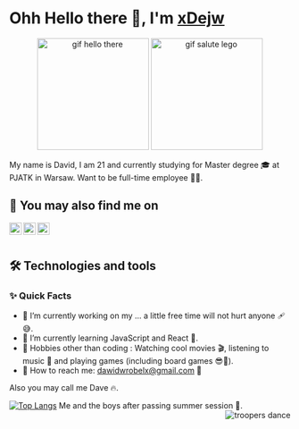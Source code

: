 # Ohh Hello there 👋, I'm [xDejw](https://github.com/xDejw)
<p align="center">
  <img src="https://media1.giphy.com/media/xTiIzJSKB4l7xTouE8/giphy.gif" alt="gif hello there" height="200"/>
  <img src="https://user-images.githubusercontent.com/74014874/177051276-a00e55c8-aa89-457d-ab0e-efaa58239d36.gif" alt="gif salute lego" height="200"/>
</p>

<p>
  My name is David, I am 21 and currently studying for Master degree 🎓 at PJATK in Warsaw. Want to be full-time employee 🧑‍💼.
</p>

## 👀 You may also find me on
<p>
  <a href="https://steamcommunity.com/profiles/76561198074374282/">
    <img align="left" alt="Dave | Steam" width="22px" src="https://seeklogo.com/images/S/steam-logo-73274B19E3-seeklogo.com.png" />
  </a>
  <a href="https://open.spotify.com/user/21hstacqbxrzyf65kpciup6dy">
    <img align="left" alt="Dave | Spotify" width="22px" src="https://seeklogo.com/images/S/spotify-2015-logo-560E071CB7-seeklogo.com.png?v=637903118310000000" />
  </a>
  <a href="mailto:dawidwrobelx@gmail.com">
    <img align="left" alt="Dave | Gmail" width="22px" src="https://seeklogo.com/images/G/gmail-new-2020-logo-32DBE11BB4-seeklogo.com.png" />
  </a>
</p>

<br/>
<br/>

## 🛠  Technologies and tools
<p>
</p>

### ✨ Quick Facts

- 🔭 I’m currently working on my ... a little free time will not hurt anyone 🩹😅.
- 🌱 I’m currently learning JavaScript and React 💪.
- 🎿 Hobbies other than coding : Watching cool movies 🎬, listening to music 🎵 and playing games (including board games 😎🎲).
- 📮 How to reach me: dawidwrobelx@gmail.com 🤙

Also you may call me Dave 🔥.

[![Top Langs](https://github-readme-stats.vercel.app/api/top-langs/?username=zacer559&layout=compact&theme=nightowl&langs_count=10)](https://github.com/anuraghazra/github-readme-stats)
Me and the boys after passing summer session 🤣.
<img align="right" src="https://c.tenor.com/1a6SagucLd0AAAAd/storm-trooper.gif" alt="troopers dance"/>
